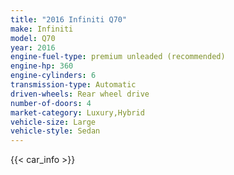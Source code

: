 ```yaml
---
title: "2016 Infiniti Q70"
make: Infiniti
model: Q70
year: 2016
engine-fuel-type: premium unleaded (recommended)
engine-hp: 360
engine-cylinders: 6
transmission-type: Automatic
driven-wheels: Rear wheel drive
number-of-doors: 4
market-category: Luxury,Hybrid
vehicle-size: Large
vehicle-style: Sedan
---
```


{{< car_info >}}
